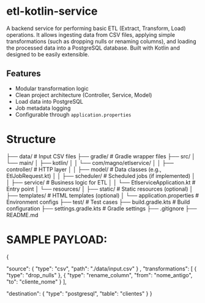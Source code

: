 # etl-kotlin-service
A backend service for performing basic ETL (Extract, Transform, Load) operations. It allows ingesting data from CSV files, applying simple transformations (such as dropping nulls or renaming columns), and loading the processed data into a PostgreSQL database. Built with Kotlin and designed to be easily extensible.


## Features

- Modular transformation logic
- Clean project architecture (Controller, Service, Model)
- Load data into PostgreSQL
- Job metadata logging
- Configurable through `application.properties`





# Structure
├── data/ # Input CSV files
├── gradle/ # Gradle wrapper files
├── src/
│ └── main/
│ ├── kotlin/
│ │ └── com/magno/etlservice/
│ │ ├── controller/ # HTTP layer
│ │ ├── model/ # Data classes (e.g., EtlJobRequest.kt)
│ │ ├── scheduler/ # Scheduled jobs (if implemented)
│ │ ├── service/ # Business logic for ETL
│ │ └── EtlserviceApplication.kt # Entry point
│ └── resources/
│ ├── static/ # Static resources (optional)
│ ├── templates/ # HTML templates (optional)
│ └── application.properties # Environment configs
├── test/ # Test cases
├── build.gradle.kts # Build configuration
├── settings.gradle.kts # Gradle settings
├── .gitignore
├── README.md











# SAMPLE PAYLOAD:

{

  "source": {
    "type": "csv",
    "path": "./data/input.csv"
  }
,
  "transformations": 
[
    { "type": "drop_nulls" },
    { "type": "rename_column", "from": "nome_antigo", "to": "cliente_nome" }
  ],

  "destination": 
{
    "type": "postgresql",
    "table": "clientes"
  }
}

